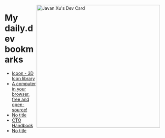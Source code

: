 
<a href="https://app.daily.dev/JavanXU"><img align="right" src="https://api.daily.dev/devcards/e45a150971844cd6959a94bb94e861ea.png?r=quw" width="400" alt="Javan Xu's Dev Card"/></a>

# My daily.dev bookmarks
<!-- daily.dev BOOKMARKS:START -->
- [Icoon - 3D Icon library](https://app.daily.dev/posts/BKXArN7NQ?utm_source=rss&utm_medium=bookmarks&utm_campaign=6ueXw3FRNQzpNtewCDbI6)
- [A computer in your browser, free and open-source!](https://app.daily.dev/posts/Bctm80JBB?utm_source=rss&utm_medium=bookmarks&utm_campaign=6ueXw3FRNQzpNtewCDbI6)
- [No title](https://app.daily.dev/posts/a6W5w6zGQ?utm_source=rss&utm_medium=bookmarks&utm_campaign=6ueXw3FRNQzpNtewCDbI6)
- [CTO Handbook](https://app.daily.dev/posts/BykQ6djeT?utm_source=rss&utm_medium=bookmarks&utm_campaign=6ueXw3FRNQzpNtewCDbI6)
- [No title](https://app.daily.dev/posts/hGXUnMYv1?utm_source=rss&utm_medium=bookmarks&utm_campaign=6ueXw3FRNQzpNtewCDbI6)
<!-- daily.dev BOOKMARKS:END -->
